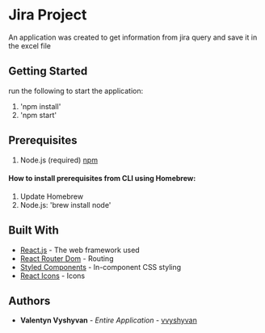 # Jira Project

An application was created to get information from jira query and save it in the excel file

## Getting Started

run the following to start the application:

1. 'npm install'
2. 'npm start'

## Prerequisites

1. Node.js (required) [npm](https://www.npmjs.com/get-npm)

#### How to install prerequisites from CLI using Homebrew:
1. Update Homebrew
2. Node.js: 'brew install node'

## Built With

* [React.js](https://reactjs.org/) - The web framework used
* [React Router Dom](https://www.npmjs.com/package/react-router-dom) - Routing
* [Styled Components](https://styled-components.com/) - In-component CSS styling
* [React Icons](https://react-icons.netlify.com/#/) - Icons

## Authors

* **Valentyn Vyshyvan** - *Entire Application* - [vvyshyvan](https://github.com/vvyshyvan)

